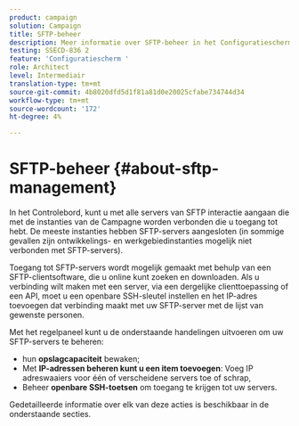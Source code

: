 ```yaml
---
product: campaign
solution: Campaign
title: SFTP-beheer
description: Meer informatie over SFTP-beheer in het Configuratiescherm
testing: SSECD-836 2
feature: 'Configuratiescherm '
role: Architect
level: Intermediair
translation-type: tm+mt
source-git-commit: 4b8020dfd5d1f81a81d0e20025cfabe734744d34
workflow-type: tm+mt
source-wordcount: '172'
ht-degree: 4%

---
```



# SFTP-beheer {#about-sftp-management}

In het Controlebord, kunt u met alle servers van SFTP interactie aangaan die met de instanties van de Campagne worden verbonden die u toegang tot hebt. De meeste instanties hebben SFTP-servers aangesloten (in sommige gevallen zijn ontwikkelings- en werkgebiedinstanties mogelijk niet verbonden met SFTP-servers).

Toegang tot SFTP-servers wordt mogelijk gemaakt met behulp van een SFTP-clientsoftware, die u online kunt zoeken en downloaden. Als u verbinding wilt maken met een server, via een dergelijke clienttoepassing of een API, moet u een openbare SSH-sleutel instellen en het IP-adres toevoegen dat verbinding maakt met uw SFTP-server met de lijst van gewenste personen.

Met het regelpaneel kunt u de onderstaande handelingen uitvoeren om uw SFTP-servers te beheren:

* hun **opslagcapaciteit** bewaken;
* Met **IP-adressen beheren kunt u een item toevoegen**: Voeg IP adreswaaiers voor één of verscheidene servers toe of schrap,
* Beheer **openbare SSH-toetsen** om toegang te krijgen tot uw servers.

Gedetailleerde informatie over elk van deze acties is beschikbaar in de onderstaande secties.
